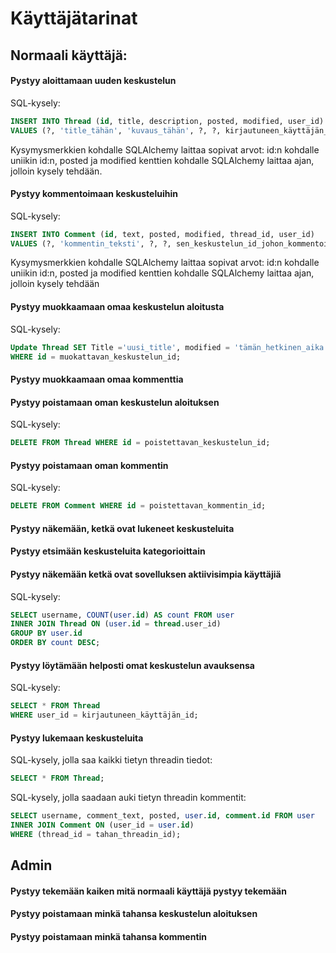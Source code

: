 # Käyttäjätarinat

## Normaali käyttäjä: 

#### Pystyy aloittamaan uuden keskustelun

SQL-kysely:

```SQL 
INSERT INTO Thread (id, title, description, posted, modified, user_id) 
VALUES (?, 'title_tähän', 'kuvaus_tähän', ?, ?, kirjautuneen_käyttäjän_id);
```

Kysymysmerkkien kohdalle SQLAlchemy laittaa sopivat arvot: id:n kohdalle uniikin id:n, posted ja modified kenttien kohdalle SQLAlchemy laittaa ajan, jolloin kysely tehdään.



#### Pystyy kommentoimaan keskusteluihin

SQL-kysely:

```SQL
INSERT INTO Comment (id, text, posted, modified, thread_id, user_id) 
VALUES (?, 'kommentin_teksti', ?, ?, sen_keskustelun_id_johon_kommentoidaan, kirjautuneen_käyttäjän_id);
``` 

Kysymysmerkkien kohdalle SQLAlchemy laittaa sopivat arvot: id:n kohdalle uniikin id:n, posted ja modified kenttien kohdalle SQLAlchemy laittaa ajan, jolloin kysely tehdään



#### Pystyy muokkaamaan omaa keskustelun aloitusta

SQL-kysely: 

```SQL
Update Thread SET Title ='uusi_title', modified = 'tämän_hetkinen_aika' 
WHERE id = muokattavan_keskustelun_id;
```

#### Pystyy muokkaamaan omaa kommenttia

#### Pystyy poistamaan oman keskustelun aloituksen

SQL-kysely:

```SQL 
DELETE FROM Thread WHERE id = poistettavan_keskustelun_id;
```


#### Pystyy poistamaan oman kommentin

SQL-kysely: 

```SQL 
DELETE FROM Comment WHERE id = poistettavan_kommentin_id;
```

#### Pystyy näkemään, ketkä ovat lukeneet keskusteluita


#### Pystyy etsimään keskusteluita kategorioittain


#### Pystyy näkemään ketkä ovat sovelluksen aktiivisimpia käyttäjiä

SQL-kysely:

```SQL 
SELECT username, COUNT(user.id) AS count FROM user 
INNER JOIN Thread ON (user.id = thread.user_id)
GROUP BY user.id 
ORDER BY count DESC;
```

#### Pystyy löytämään helposti omat keskustelun avauksensa

SQL-kysely:

```SQL
SELECT * FROM Thread
WHERE user_id = kirjautuneen_käyttäjän_id;
```
#### Pystyy lukemaan keskusteluita

SQL-kysely, jolla saa kaikki tietyn threadin tiedot:

```SQL
SELECT * FROM Thread;
```

SQL-kysely, jolla saadaan auki tietyn threadin kommentit: 

```SQL
SELECT username, comment_text, posted, user.id, comment.id FROM user
INNER JOIN Comment ON (user_id = user.id)
WHERE (thread_id = tahan_threadin_id);
```


## Admin
#### Pystyy tekemään kaiken mitä normaali käyttäjä pystyy tekemään
#### Pystyy poistamaan minkä tahansa keskustelun aloituksen
#### Pystyy poistamaan minkä tahansa kommentin

